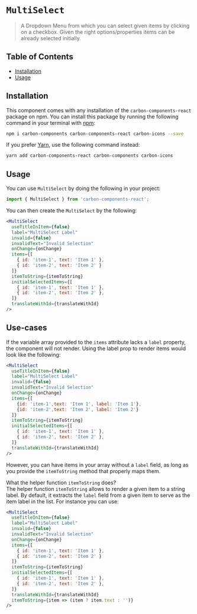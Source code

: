# `MultiSelect`

> A Dropdown Menu from which you can select given items by clicking on a checkbox. Given the right options/properties items can be already selected initially.

## Table of Contents

- [Installation](#installation)
- [Usage](#usage)

## Installation

This component comes with any installation of the `carbon-components-react` package on npm. You can install this package by running the following command in your terminal with [npm](https://www.npmjs.com/):

```bash
npm i carbon-components carbon-components-react carbon-icons --save
```

If you prefer [Yarn](https://yarnpkg.com/en/), use the following command instead:

```bash
yarn add carbon-components-react carbon-components carbon-icons
```

## Usage

You can use `MultiSelect` by doing the following in your project:

```js
import { MultiSelect } from 'carbon-components-react';
```

You can then create the `MultiSelect` by the following:

```jsx
<MultiSelect
  useTitleInItem={false}
  label="MultiSelect Label"
  invalid={false}
  invalidText="Invalid Selection"
  onChange={onChange}
  items={[
    { id: 'item-1', text: 'Item 1' }, 
    { id: 'item-2', text: 'Item 2' }
  ]}
  itemToString={itemToString}
  initialSelectedItems={[
    { id: 'item-1', text: 'Item 1' },
    { id: 'item-2', text: 'Item 2' },
  ]}
  translateWithId={translateWithId}
/>
```

## Use-cases

If the variable array provided to the `items` attribute lacks a `label` property, the component will not render. Using the label prop to render items would look like the following:

```jsx
<MultiSelect
  useTitleInItem={false}
  label="MultiSelect Label"
  invalid={false}
  invalidText="Invalid Selection"
  onChange={onChange}
  items={[
    {id: 'item-1',text: 'Item 1', label: 'Item 1'},
    {id: 'item-2',text: 'Item 2', label: 'Item 2'}
  ]}
  itemToString={itemToString}
  initialSelectedItems={[
    { id: 'item-1', text: 'Item 1' },
    { id: 'item-2', text: 'Item 2' },
  ]}
  translateWithId={translateWithId}
/>
```
However, you can have items in your array without a `label` field, as long as you provide the `itemToString` method that properly maps them.

What the helper function `itemToString` does?<br/>
The helper function `itemToString` allows to render a given item to a string label. By default, it extracts the `label` field from a given item to serve as the item label in the list. For instance you can use:

```jsx
<MultiSelect
  useTitleInItem={false}
  label="MultiSelect Label"
  invalid={false}
  invalidText="Invalid Selection"
  onChange={onChange}
  items={[
    { id: 'item-1', text: 'Item 1' }, 
    { id: 'item-2', text: 'Item 2' }
  ]}
  itemToString={itemToString}
  initialSelectedItems={[
    { id: 'item-1', text: 'Item 1' },
    { id: 'item-2', text: 'Item 2' },
  ]}
  translateWithId={translateWithId}
  itemToString={item => (item ? item.text : '')}
/>
```
